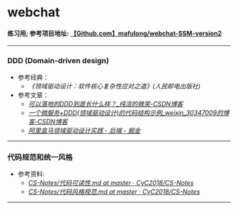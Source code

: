 # webchat
#### 练习用; 参考项目地址: [【Github.com】mafulong/webchat-SSM-version2](https://github.com/mafulong/webchat-SSM-version2.git)
---
### DDD (Domain-driven design)
- 参考经典：
  - *《领域驱动设计：软件核心复杂性应对之道》(人民邮电出版社)* 
- 参考文章：
  - [ *可以落地的DDD到底长什么样？_纯洁的微笑-CSDN博客* ](https://blog.csdn.net/ityouknow/article/details/81572072)
  - [ *一个微服务+DDD(领域驱动设计)的代码结构示例_weixin_30347009的博客-CSDN博客* ](https://blog.csdn.net/weixin_30347009/article/details/95899528)
  - [ *阿里盒马领域驱动设计实践 - 后端 - 掘金* ](https://juejin.im/entry/5a6555636fb9a01c952633bc)
---
### 代码规范和统一风格
- 参考资料:
  - [ *CS-Notes/代码可读性.md at master · CyC2018/CS-Notes* ](https://github.com/CyC2018/CS-Notes/blob/master/notes/%E4%BB%A3%E7%A0%81%E5%8F%AF%E8%AF%BB%E6%80%A7.md)
  - [ *CS-Notes/代码风格规范.md at master · CyC2018/CS-Notes* ](https://github.com/CyC2018/CS-Notes/blob/master/notes/%E4%BB%A3%E7%A0%81%E9%A3%8E%E6%A0%BC%E8%A7%84%E8%8C%83.md)
---
